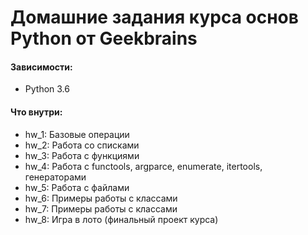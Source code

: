 # Домашние задания курса основ Python от Geekbrains

#### Зависимости:
- Python 3.6

#### Что внутри:
- hw_1: Базовые операции
- hw_2: Работа со списками
- hw_3: Работа с функциями
- hw_4: Работа с functools, argparce, enumerate, itertools, генераторами
- hw_5: Работа с файлами
- hw_6: Примеры работы с классами
- hw_7: Примеры работы с классами
- hw_8: Игра в лото (финальный проект курса)